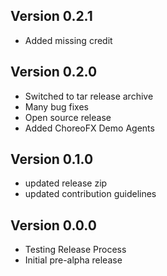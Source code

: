 ## Version 0.2.1
* Added missing credit

## Version 0.2.0
* Switched to tar release archive
* Many bug fixes
* Open source release
* Added ChoreoFX Demo Agents

## Version 0.1.0
* updated release zip 
* updated contribution guidelines

## Version 0.0.0
* Testing Release Process
* Initial pre-alpha release
